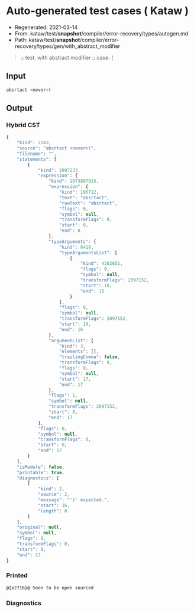 # Auto-generated test cases ( Kataw )
- Regenerated: 2021-03-14
- From: kataw/test/__snapshot__/compiler/error-recovery/types/autogen.md
- Path: kataw/test/__snapshot__/compiler/error-recovery/types/gen/with_abstract_modifier
> :: test: with abstract modifier
> :: case: <never>(
## Input

`````js
absrtact <never>(
`````

## Output

### Hybrid CST

```javascript
{
    "kind": 2243,
    "source": "absrtact <never>(",
    "filename": "",
    "statements": [
        {
            "kind": 2097233,
            "expression": {
                "kind": 1073807915,
                "expression": {
                    "kind": 196712,
                    "text": "absrtact",
                    "rawText": "absrtact",
                    "flags": 0,
                    "symbol": null,
                    "transformFlags": 0,
                    "start": 0,
                    "end": 8
                },
                "typeArguments": {
                    "kind": 8419,
                    "typeArgumentsList": [
                        {
                            "kind": 4202651,
                            "flags": 0,
                            "symbol": null,
                            "transformFlags": 2097152,
                            "start": 10,
                            "end": 15
                        }
                    ],
                    "flags": 0,
                    "symbol": null,
                    "transformFlags": 2097152,
                    "start": 10,
                    "end": 16
                },
                "argumentList": {
                    "kind": 3,
                    "elements": [],
                    "trailingComma": false,
                    "transformFlags": 0,
                    "flags": 0,
                    "symbol": null,
                    "start": 17,
                    "end": 17
                },
                "flags": 1,
                "symbol": null,
                "transformFlags": 2097152,
                "start": 8,
                "end": 17
            },
            "flags": 0,
            "symbol": null,
            "transformFlags": 0,
            "start": 0,
            "end": 17
        }
    ],
    "isModule": false,
    "printable": true,
    "diagnostics": [
        {
            "kind": 2,
            "source": 2,
            "message": "')' expected.",
            "start": 16,
            "length": 0
        }
    ],
    "original": null,
    "symbol": null,
    "flags": 0,
    "transformFlags": 0,
    "start": 0,
    "end": 17
}
```

### Printed

```javascript
@{x2716}@ Soon to be open sourced
```

### Diagnostics

```javascript

```

